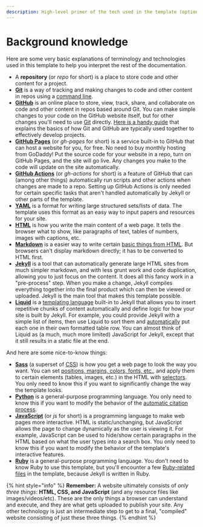 ```yaml
---
description: High-level primer of the tech used in the template (optional reading)
---
```


# Background knowledge

Here are some very basic explanations of terminology and technologies used in this template to help you interpret the rest of the documentation.

* A **repository** (or _repo_ for short) is a place to store code and other content for a project.
* [**Git**](https://try.github.io/) is a way of tracking and making changes to code and other content in repos using a [command line](https://en.wikipedia.org/wiki/Command-line\_interface).
* [**GitHub**](https://github.com/) is an online place to store, view, track, share, and collaborate on code and other content in repos based around Git. You can make simple changes to your code on the GitHub website itself, but for other changes you'll need to use [Git](https://git-scm.com/) directly. [Here is a handy guide](https://guides.github.com/introduction/flow/) that explains the basics of how Git and GitHub are typically used together to effectively develop projects.
* [**GitHub Pages**](https://pages.github.com/) (or _gh-pages_ for short) is a service built-in to GitHub that can host a website for you, for free. No need to buy monthly hosting from GoDaddy! Put the source code for your website in a repo, turn on GitHub Pages, and the site will go live. Any changes you make to the code will update on the site automatically.
* [**GitHub Actions**](https://github.com/features/actions) (or _gh-actions_ for short) is a feature of GitHub that can (among other things) automatically run scripts and other actions when changes are made to a repo. Setting up GitHub Actions is only needed for certain specific tasks that aren't handled automatically by Jekyll or other parts of the template.
* [**YAML**](https://en.wikipedia.org/wiki/YAML) is a format for writing large structured sets/lists of data. The template uses this format as an easy way to input papers and resources for your site.
* [**HTML**](https://developer.mozilla.org/en-US/docs/Web/HTML) is how you write the main content of a web page. It tells the browser what to show, like paragraphs of text, tables of numbers, images with captions, etc.
* [**Markdown**](https://en.wikipedia.org/wiki/Markdown) is a easier way to write certain [basic things from HTML](https://commonmark.org/help/). But browsers can't display markdown directly; it has to be converted to HTML first.
* [**Jekyll**](https://jekyllrb.com/) is a tool that can automatically generate large HTML sites from much simpler markdown, and with less grunt work and code duplication, allowing you to just focus on the content. It does all this fancy work in a "pre-process" step. When you make a change, Jekyll compiles everything together into the final product which can then be viewed or uploaded. Jekyll is the main tool that makes this template possible.
* [**Liquid**](https://shopify.github.io/liquid/) is a [templating language](https://en.wikipedia.org/wiki/Template\_processor) built-in to Jekyll that allows you to insert repetitive chunks of content automatically and define logic for how your site is built by Jekyll. For example, you could provide Jekyll with a simple list of items, then use Liquid to sort them and [automatically](https://shopify.github.io/liquid/tags/iteration/) put each one in their own formatted table row. You can almost think of Liquid as (a much, much more limited) JavaScript for Jekyll, except that it still results in a static file at the end.

And here are some nice-to-know things:

* [**Sass**](https://sass-lang.com/) (a superset of [CSS](https://developer.mozilla.org/en-US/docs/Web/CSS)) is how you get a web page to look the way you want. You can set [positions, margins, colors, fonts, etc.](https://developer.mozilla.org/en-US/docs/Web/CSS/Reference#Keyword\_index), and apply them to certain elements (tables, images, etc.) in the HTML with [selectors](https://developer.mozilla.org/en-US/docs/Learn/CSS/Building\_blocks/Selectors). You only need to know this if you want to significantly change the way the template looks.
* [**Python**](https://www.python.org/) is a general-purpose programming language. You only need to know this if you want to modify the behavior of the [automatic citation process](../how-tos/citations.md).
* [**JavaScript**](https://developer.mozilla.org/en-US/docs/Glossary/JavaScript) (or _js_ for short) is a programming language to make web pages more interactive. HTML is static/unchanging, but JavaScript allows the page to change dynamically as the user is viewing it. For example, JavaScript can be used to hide/show certain paragraphs in the HTML based on what the user types into a search box. You only need to know this if you want to modify the behavior of the template's interactive features.
* [**Ruby**](https://www.ruby-lang.org/en/) is a general-purpose programming language. You don't need to know Ruby to use this template, but you'll encounter a few [Ruby-related files](https://www.rubyguides.com/2018/09/ruby-gems-gemfiles-bundler/) in the template, because Jekyll is written in Ruby.

{% hint style="info" %}
**Remember:** A website ultimately consists of _only three things_: **HTML, CSS, and JavaScript** (and any resource files like images/videos/etc). These are the only things a browser can understand and execute, and they are what gets uploaded to publish your site. Any other technology is just an intermediate step to get to a final, "compiled" website consisting of just these three things.
{% endhint %}

